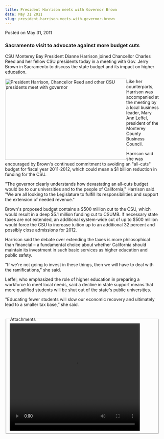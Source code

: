 ```yaml
---
title: President Harrison meets with Governor Brown
date: May 31 2011
slug: president-harrison-meets-with-governor-brown
---
```


 



<span class="date">Posted on May 31, 2011    </span>
<h3>Sacramento visit to advocate against more budget cuts</h3>
<p>CSU Monterey Bay President Dianne Harrison joined Chancellor
Charles Reed and her fellow CSU presidents today in a meeting with
Gov. Jerry Brown in Sacramento to discuss the state budget and its
impact on higher education.</p>
<p><img alt="President Harrison, Chancellor Reed and other CSU presidents meet with governor" src="https://news.csumb.edu/sites/default/files/65/attachments/news/images/presidents_governor_small.jpg" style="float:left; width:396px; height:264px">Like her
counterparts, Harrison was accompanied at the meeting by a local
business leader, Mary Ann Leffel, president of the Monterey County
Business Council.</img></p>
<p>Harrison said she was encouraged by Brown&apos;s continued commitment
to avoiding an &quot;all-cuts&quot; budget for fiscal year 2011-2012, which
could mean a $1 billion reduction in funding for the CSU.</p>
<p>&quot;The governor clearly understands how devastating an all-cuts
budget would be to our universities and to the people of
California,&quot; Harrison said. &quot;We are all looking to the Legislature
to fulfill its responsibilities and support the extension of needed
revenue.&quot;</p>
<p>Brown&apos;s proposed budget contains a $500 million cut to the CSU,
which would result in a deep $5.1 million funding cut to CSUMB. If
necessary state taxes are not extended, an additional system-wide
cut of up to $500 million would force the CSU to increase tuition
up to an additional 32 percent and possibly close admissions for
2012.</p>
<p>Harrison said the debate over extending the taxes is more
philosophical than financial &#x2013; a fundamental choice about whether
California should maintain its investment in such basic services as
higher education and public safety.</p>
<p>&quot;If we&apos;re not going to invest in these things, then we will have
to deal with the ramifications,&quot; she said.</p>
<p>Leffel, who emphasized the role of higher education in preparing
a workforce to meet local needs, said a decline in state support
means that more qualified students will be shut out of the state&apos;s
public universities.</p>
<p>&quot;Educating fewer students will slow our economic recovery and
ultimately lead to a smaller tax base,&#x201D; she said.<br>
&#xA0;</br></p>
<fieldset class="fieldgroup group-attachments">
<legend>Attachments</legend>
<div class="field field-type-emvideo field-field-attach-video">
<div class="field-items">
<div class="field-item odd">
<div class="emvideo emvideo-video emvideo-youtube">
<div class="emfield-emvideo emfield-emvideo-youtube">
<div id="emvideo-youtube-flash-wrapper-1">
<!--<object type="application/x-shockwave-flash" height="350" width="425" data="https://www.youtube.com/v/hLHU8cixVV0&amp;rel=0&amp;enablejsapi=1&amp;playerapiid=ytplayer&amp;fs=1" id="emvideo-youtube-flash-1">
          <param name="movie" value="https://www.youtube.com/v/hLHU8cixVV0&amp;rel=0&amp;enablejsapi=1&amp;playerapiid=ytplayer&amp;fs=1" />
          <param name="allowScriptAccess" value="sameDomain"/>
          <param name="quality" value="best"/>
          <param name="allowFullScreen" value="true"/>
          <param name="bgcolor" value="#FFFFFF"/>
          <param name="scale" value="noScale"/>
          <param name="salign" value="TL"/>
          <param name="FlashVars" value="playerMode=embedded" />
          <param name="wmode" value="transparent" />
        </object>-->
<video controls="" width="425" height="350">
<source src="https://r13---sn-o097zne7.googlevideo.com/videoplayback?dur=240.721&amp;ipbits=0&amp;pl=23&amp;itag=18&amp;mm=31&amp;ip=198.189.249.65&amp;ratebypass=yes&amp;sparams=dur,id,initcwndbps,ip,ipbits,itag,mm,ms,mv,pl,ratebypass,source,upn,expire&amp;sver=3&amp;mt=1422326579&amp;id=o-AK9QgcaMYQCDzkeeXlYmewzSB7iFANh5STCZRFqi9Jh4&amp;expire=1422348256&amp;signature=5DBB56DD1C6C381A9BE2FFCB7B50BAD6A0CDFFC9.28CFCDC52536C8A02BA2FCBEEEFB1BCDB3AA2A09&amp;initcwndbps=4356250&amp;fexp=900718,907263,916104,923368,927622,929821,930676,936121,9406392,941004,943917,947225,948124,952302,952605,952901,955301,957103,957105,957201,959701&amp;key=yt5&amp;ms=au&amp;source=youtube&amp;upn=BrH6m_6K38M&amp;mv=m&amp;name=hLHU8cixVV0" type="video/mp4"/></video></div>
</div>
</div>
</div>
</div>
</div>
</fieldset>





 
